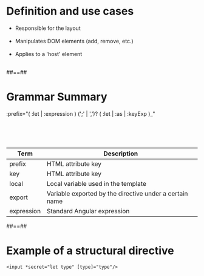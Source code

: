 <!-- .slide -->

# Definition and use cases

- Responsible for the layout <br/><br/>
- Manipulates DOM elements (add, remove, etc.) <br/><br/>
- Applies to a 'host' element <br/><br/>

##==##

# Grammar Summary

<span class="inconsolata">:prefix="( :let | :expression ) (';' | ',')? ( :let | :as | :keyExp )\_"

<!-- .element: class="important" -->

<br/><br/><br/>

| Term       | Description                                             |
| ---------- | ------------------------------------------------------- |
| prefix     | HTML attribute key                                      |
| key        | HTML attribute key                                      |
| local      | Local variable used in the template                     |
| export     | Variable exported by the directive under a certain name |
| expression | Standard Angular expression                             |

##==##

<!-- .slide: class="with-code inconsolata" -->

# Example of a structural directive

```angular181html
<input *secret="let type" [type]="type"/>
```

<!-- .element: class="big-code" -->
